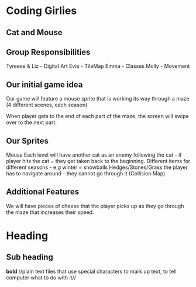 # Coding Girlies

## Cat and Mouse

## Group Responsibilities

Tyreese & Liz - Digital Art
Evie - TileMap
Emma - Classes
Molly - Movement

## Our initial game idea

Our game will feature a mouse sprite that is working its way through a maze (4 different scenes, each season)

When player gets to the end of each part of the maze, the screen will swipe over to the next part.

## Our Sprites

Mouse
Each level will have another cat as an enemy following the cat - if player hits the cat = they get taken back to the beginning.
Different items for different seasons - e.g winter = snowballs
Hedges/Stones/Grass the player has to navigate around - they cannot go through it (Collision Map)

## Additional Features

We will have pieces of cheese that the player picks up as they go through the maze that increases their speed.








# Heading
## Sub heading
**bold**
//plain text files that use special characters to mark up text, to tell computer what to do with it//
